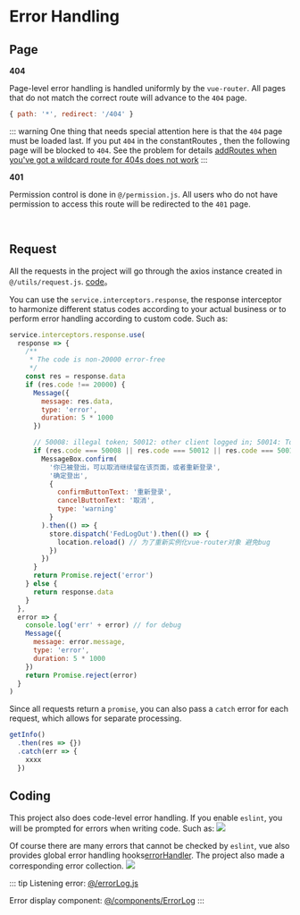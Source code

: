 # Error Handling

## Page

**404**

Page-level error handling is handled uniformly by the `vue-router`. All pages that do not match the correct route will advance to the `404` page.

```js
{ path: '*', redirect: '/404' }
```

::: warning
One thing that needs special attention here is that the `404` page must be loaded last. If you put `404` in the constantRoutes , then the following page will be blocked to `404`. See the problem for details [addRoutes when you've got a wildcard route for 404s does not work](https://github.com/vuejs/vue-router/issues/1176)
:::

**401**

Permission control is done in `@/permission.js`. All users who do not have permission to access this route will be redirected to the `401` page.

<br/>

## Request

All the requests in the project will go through the axios instance created in `@/utils/request.js`. [code](https://github.com/PanJiaChen/vue-element-admin/blob/master/src/utils/request.js)。

You can use the `service.interceptors.response`, the response interceptor to harmonize different status codes according to your actual business or to perform error handling according to custom code. Such as:

```js
service.interceptors.response.use(
  response => {
    /**
     * The code is non-20000 error-free
     */
    const res = response.data
    if (res.code !== 20000) {
      Message({
        message: res.data,
        type: 'error',
        duration: 5 * 1000
      })

      // 50008: illegal token; 50012: other client logged in; 50014: Token expired;
      if (res.code === 50008 || res.code === 50012 || res.code === 50014) {
        MessageBox.confirm(
          '你已被登出，可以取消继续留在该页面，或者重新登录',
          '确定登出',
          {
            confirmButtonText: '重新登录',
            cancelButtonText: '取消',
            type: 'warning'
          }
        ).then(() => {
          store.dispatch('FedLogOut').then(() => {
            location.reload() // 为了重新实例化vue-router对象 避免bug
          })
        })
      }
      return Promise.reject('error')
    } else {
      return response.data
    }
  },
  error => {
    console.log('err' + error) // for debug
    Message({
      message: error.message,
      type: 'error',
      duration: 5 * 1000
    })
    return Promise.reject(error)
  }
)
```

Since all requests return a `promise`, you can also pass a `catch` error for each request, which allows for separate processing.

```js
getInfo()
  .then(res => {})
  .catch(err => {
    xxxx
  })
```

## Coding

This project also does code-level error handling. If you enable `eslint`, you will be prompted for errors when writing code. Such as:
![](https://panjiachen.gitee.io/gitee-cdn/vue-element-admin-site/b037f47c-1f7b-487f-bb05-32e7300767d2.png)

Of course there are many errors that cannot be checked by `eslint`, vue also provides global error handling hooks[errorHandler](https://vuejs.org/v2/api/#errorHandler). The project also made a corresponding error collection.
![](https://panjiachen.gitee.io/gitee-cdn/vue-element-admin-site/360e4842-4db5-42d0-b078-f9a84a825546.gif)

::: tip
Listening error: [@/errorLog.js](https://github.com/PanJiaChen/vue-element-admin/blob/master/src/errorLog.js)

Error display component: [@/components/ErrorLog](https://github.com/PanJiaChen/vue-element-admin/blob/master/src/components/ErrorLog/index.vue)
:::
